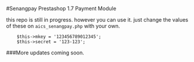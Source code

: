 #Senangpay Prestashop 1.7 Payment Module

this repo is still in progress. however you can use it. just change the values of these on `aics_senangpay.php` with your own.

```
    $this->mkey = '123456789012345';
	$this->secret = '123-123';
```


###More updates coming soon.
